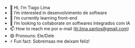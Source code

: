 - 👋 Hi, I’m Tiago Lima
- 👀 I’m interested in desenvolvimento de software
- 🌱 I’m currently learning front-end
- 💞️ I’m looking to collaborate on softwares integrados com IA
- 📫 How to reach me por e-mail (tii.lima.santos@gmail.com)
- 😄 Pronouns: Ele/Dele
- ⚡ Fun fact: Sobremsas me deixam feliz!

<!---
tii-lima/tii-lima is a ✨ special ✨ repository because its `README.md` (this file) appears on your GitHub profile.
You can click the Preview link to take a look at your changes.
--->
